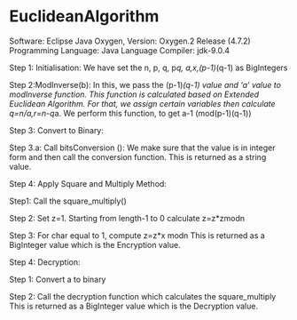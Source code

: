 # EuclideanAlgorithm
Software: Eclipse Java Oxygen, Version: Oxygen.2 Release (4.7.2)
Programming Language: Java Language
Compiler: jdk-9.0.4

Step 1: Initialisation:
We have set the n, p, q, p*q, a,x,(p-1)*(q-1) as BigIntegers

Step 2:ModInverse(b):
In this, we pass the (p-1)*(q-1) value and ‘a’ value to modInverse function. This function is calculated based on Extended Euclidean Algorithm. For that, we assign certain variables then calculate q=n/a,r=n-q*a. We perform this function, to get a-1 (mod(p-1)(q-1))

Step 3: Convert to Binary:

Step 3.a: Call bitsConversion (): We make sure that the value is in integer form and then call the conversion function.
This is returned as a string value.

Step 4: Apply Square and Multiply Method:

Step1: Call the square_multiply()

Step 2: Set z=1. Starting from length-1 to 0 calculate z=z*zmodn

Step 3: For char equal to 1, compute z=z*x modn
This is returned as a BigInteger value which is the Encryption value.

Step 4: Decryption:

Step 1: Convert a to binary

Step 2: Call the decryption function which calculates the square_multiply
This is returned as a BigInteger value which is the Decryption value.
